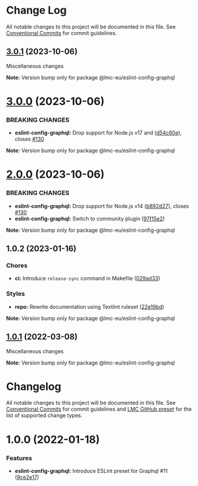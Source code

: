 # Change Log

All notable changes to this project will be documented in this file.
See [Conventional Commits](https://conventionalcommits.org) for commit guidelines.

<a name="3.0.1"></a>

## [3.0.1](https://github.com/lmc-eu/code-quality-tools/compare/@lmc-eu/eslint-config-graphql@3.0.0...@lmc-eu/eslint-config-graphql@3.0.1) (2023-10-06)

Miscellaneous changes

**Note:** Version bump only for package @lmc-eu/eslint-config-graphql

<a name="3.0.0"></a>

# [3.0.0](https://github.com/lmc-eu/code-quality-tools/compare/@lmc-eu/eslint-config-graphql@2.0.0...@lmc-eu/eslint-config-graphql@3.0.0) (2023-10-06)

### BREAKING CHANGES

- **eslint-config-graphql:** Drop support for Node.js v17 and ([d54c60e](https://github.com/lmc-eu/code-quality-tools/commit/d54c60e)), closes [#130](https://github.com/lmc-eu/code-quality-tools/issues/130)

**Note:** Version bump only for package @lmc-eu/eslint-config-graphql

<a name="2.0.0"></a>

# [2.0.0](https://github.com/lmc-eu/code-quality-tools/compare/@lmc-eu/eslint-config-graphql@1.0.2...@lmc-eu/eslint-config-graphql@2.0.0) (2023-10-06)

### BREAKING CHANGES

- **eslint-config-graphql:** Drop support for Node.js v14 ([b892d27](https://github.com/lmc-eu/code-quality-tools/commit/b892d27)), closes [#130](https://github.com/lmc-eu/code-quality-tools/issues/130)
- **eslint-config-graphql:** Switch to community plugin ([97f15e2](https://github.com/lmc-eu/code-quality-tools/commit/97f15e2))

**Note:** Version bump only for package @lmc-eu/eslint-config-graphql

<a name="1.0.2"></a>

## 1.0.2 (2023-01-16)

### Chores

- **ci:** Introduce `release-sync` command in Makefile ([029ad33](https://github.com/lmc-eu/code-quality-tools/commit/029ad33))

### Styles

- **repo:** Rewrite documentation using Textlint ruleset ([22e19bd](https://github.com/lmc-eu/code-quality-tools/commit/22e19bd))

**Note:** Version bump only for package @lmc-eu/eslint-config-graphql

<a name="1.0.1"></a>

## [1.0.1](https://github.com/lmc-eu/code-quality-tools/compare/@lmc-eu/eslint-config-graphql@1.0.0...@lmc-eu/eslint-config-graphql@1.0.1) (2022-03-08)

Miscellaneous changes

**Note:** Version bump only for package @lmc-eu/eslint-config-graphql

# Changelog

All notable changes to this project will be documented in this file.
See [Conventional Commits](https://conventionalcommits.org) for commit guidelines and [LMC GitHub preset](https://github.com/lmc-eu/code-quality-tools/tree/main/packages/conventional-changelog-lmc-github) for the list of supported change types.

<a name="1.0.0"></a>

# 1.0.0 (2022-01-18)

### Features

- **eslint-config-graphql:** Introduce ESLint preset for Graphql #11 ([9ce2e17](https://github.com/lmc-eu/code-quality-tools/commit/9ce2e17))
